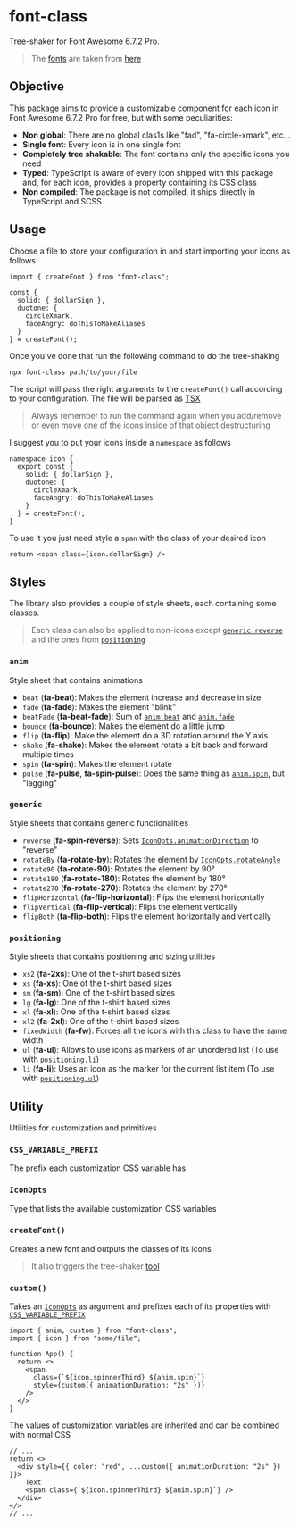 
# font-class
Tree-shaker for Font Awesome 6.7.2 Pro.
> The [fonts](./src/font/) are taken from [here](https://weadown.com/res/font-awesome-pro/)

## Objective
This package aims to provide a customizable component for each icon in Font Awesome 6.7.2 Pro for free, but with some peculiarities:
- **Non global**: There are no global clas1s like "fad", "fa-circle-xmark", etc...
- **Single font**: Every icon is in one single font
- **Completely tree shakable**: The font contains only the specific icons you need
- **Typed**: TypeScript is aware of every icon shipped with this package and, for each icon, provides a property containing its CSS class
- **Non compiled**: The package is not compiled, it ships directly in TypeScript and SCSS

## Usage
Choose a file to store your configuration in and start importing your icons as follows
```tsx
import { createFont } from "font-class";

const {
  solid: { dollarSign },
  duotone: {
    circleXmark,
    faceAngry: doThisToMakeAliases
  }
} = createFont();
```
Once you've done that run the following command to do the tree-shaking
```sh
npx font-class path/to/your/file
```
The script will pass the right arguments to the `createFont()` call according to your configuration.
The file will be parsed as [TSX](https://www.typescriptlang.org/docs/handbook/jsx.html)
> Always remember to run the command again when you add/remove or even move one of the icons inside of that object destructuring

I suggest you to put your icons inside a `namespace` as follows
```tsx
namespace icon {
  export const {
    solid: { dollarSign },
    duotone: {
      circleXmark,
      faceAngry: doThisToMakeAliases
    }
  } = createFont();
}
```
To use it you just need style a `span` with the class of your desired icon
```tsx
return <span class={icon.dollarSign} />
```

## Styles
The library also provides a couple of style sheets, each containing some classes.
> Each class can also be applied to non-icons except [`generic.reverse`](#generic-reverse) and the ones from [`positioning`](#positioning)

### `anim`
Style sheet that contains animations
- <span id="anim-beat">`beat`</span> (**fa-beat**): Makes the element increase and decrease in size
- <span id="anim-fade">`fade`</span> (**fa-fade**): Makes the element "blink"
- `beatFade` (**fa-beat-fade**): Sum of [`anim.beat`](#anim-beat) and [`anim.fade`](#anim-fade)
- `bounce` (**fa-bounce**): Makes the element do a little jump
- `flip` (**fa-flip**): Make the element do a 3D rotation around the Y axis
- `shake` (**fa-shake**): Makes the element rotate a bit back and forward multiple times
- <span id="anim-spin">`spin`</span> (**fa-spin**): Makes the element rotate
- `pulse` (**fa-pulse**, **fa-spin-pulse**): Does the same thing as [`anim.spin`](#anim-spin), but "lagging"

### `generic`
Style sheets that contains generic functionalities
- <span id="generic-reverse">`reverse`</span> (**fa-spin-reverse**): Sets [`IconOpts.animationDirection`](#iconopts) to "reverse"
- `rotateBy` (**fa-rotate-by**): Rotates the element by [`IconOpts.rotateAngle`](#iconopts)
- `rotate90` (**fa-rotate-90**): Rotates the element by 90°
- `rotate180` (**fa-rotate-180**): Rotates the element by 180°
- `rotate270` (**fa-rotate-270**): Rotates the element by 270°
- `flipHorizontal` (**fa-flip-horizontal**): Flips the element horizontally
- `flipVertical` (**fa-flip-vertical**): Flips the element vertically
- `flipBoth` (**fa-flip-both**): Flips the element horizontally and vertically

### `positioning`
Style sheets that contains positioning and sizing utilities
- `xs2` (**fa-2xs**): One of the t-shirt based sizes
- `xs` (**fa-xs**): One of the t-shirt based sizes
- `sm` (**fa-sm**): One of the t-shirt based sizes
- `lg` (**fa-lg**): One of the t-shirt based sizes
- `xl` (**fa-xl**): One of the t-shirt based sizes
- `xl2` (**fa-2xl**): One of the t-shirt based sizes
- `fixedWidth` (**fa-fw**): Forces all the icons with this class to have the same width
- <span id="positioning-ul">`ul`</span> (**fa-ul**): Allows to use icons as markers of an unordered list (To use with [`positioning.li`](#positioning-li))
- <span id="positioning-li">`li`</span> (**fa-li**): Uses an icon as the marker for the current list item (To use with [`positioning.ul`](#positioning-ul))

## Utility
Utilities for customization and primitives

### `CSS_VARIABLE_PREFIX`
The prefix each customization CSS variable has

### `IconOpts`
Type that lists the available customization CSS variables

### `createFont()`
Creates a new font and outputs the classes of its icons
> It also triggers the tree-shaker [tool](#usage)

### `custom()`
Takes an [`IconOpts`](#iconopts) as argument and prefixes each of its properties with [`CSS_VARIABLE_PREFIX`](#css_variable_prefix)
```tsx
import { anim, custom } from "font-class";
import { icon } from "some/file";

function App() {
  return <>
    <span
      class={`${icon.spinnerThird} ${anim.spin}`}
      style={custom({ animationDuration: "2s" })}
    />
  </>
}
```
The values of customization variables are inherited and can be combined with normal CSS
```tsx
// ...
return <>
  <div style={{ color: "red", ...custom({ animationDuration: "2s" }) }}>
    Text
    <span class={`${icon.spinnerThird} ${anim.spin}`} />
  </div>
</>
// ...
```